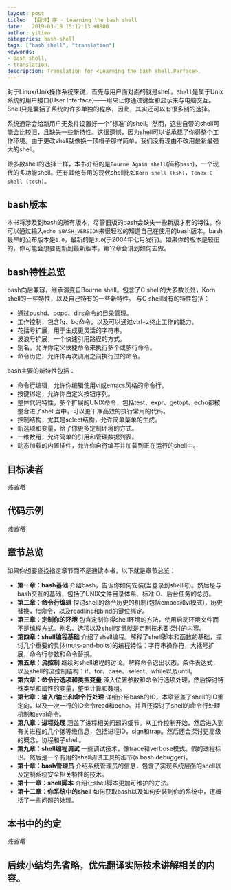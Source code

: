 ```yaml
---
layout: post
title:  【翻译】序 - Learning the bash shell
date:   2019-03-18 15:12:13 +0800
author: yitimo
categories: bash-shell
tags: ["bash shell", "translation"]
keywords:
- bash shell,
- translation,
description: Translation for <Learning the bash shell.Perface>.
---
```


对于Linux/Unix操作系统来说，首先与用户面对面的就是shell。``Shell``是属于Unix系统的用户接口(User Interface)——用来让你通过键盘和显示来与电脑交互。Shell只是囊括了系统的许多单独的程序，因此，其实还可以有很多别的选择。

系统通常会给新用户无条件设置好一个“标准”的shell。然而，这些自带的shell可能会比较旧，且缺失一些新特性。这很遗憾，因为shell可以说承载了你得整个工作环境。由于更改shell就像换一顶帽子那样简单，我们没有理由不改用最新最强大的shell。

跟多数shell的选择一样，本书介绍的是``Bourne Again shell``(简称``bash``)，一个现代的多功能shell。还有其他有用的现代shell比如``Korn shell (ksh)``，``Tenex C shell (tcsh)``。

## bash版本

本书将涉及到bash的所有版本，尽管旧版的bash会缺失一些新版才有的特性。你可以通过输入``echo $BASH_VERSION``来很轻松的知道自己在使用的bash版本。bash最早的公布版本是``1.0``，最新的是``3.0``(于2004年七月发行)。如果你的版本是较旧的，你可能会想要更新到最新版本，第12章会讲到如何去做。

## bash特性总览

bash向后兼容，继承演变自Bourne shell。包含了C shell的大多数长处，Korn shell的一些特性，以及自己特有的一些新特性。
与C shell同有的特性包括：

* 通过pushd、popd、dirs命令的目录管理。
* 工作控制，包含fg、bg命令，以及可以通过ctrl+z终止工作的能力。
* 花括号扩展，用于生成更灵活的字符串。
* 波浪号扩展，一个快速引用路径的方式。
* 别名，允许你定义快捷命令来执行多个或多行命令。
* 命令历史，允许你再次调用之前执行过的命令。

bash主要的新特性包括：

* 命令行编辑，允许你编辑使用vi或emacs风格的命令行。
* 按键绑定，允许你自定义按钮序列。
* 整体代码特性，多个扩展的UNIX命令，包括test、expr、getopt、echo都被整合进了shell当中，可以更干净高效的执行常用的代码。
* 控制结构，尤其是select结构，允许简单菜单的生成。
* 新选项和变量，给了你更多定制环境的方式。
* 一维数组，允许简单的引用和管理数据列表。
* 动态加载的内置插件，允许你自行编写并加载到正在运行的shell中。

## 目标读者

*先省略*

## 代码示例

*先省略*

## 章节总览

如果你想要查找指定章节而不是通读本书，以下就是章节总览：

* **第一章：bash基础** 介绍bash，告诉你如何安装(当登录到shell时)。然后是与bash交互的基础，包括了UNIX文件目录体系、标准IO、后台任务的总览。
* **第二章：命令行编辑** 探讨shell的命令历史的机制(包括emacs和vi模式)，历史替换，fc命令，以及readline和bind的键位绑定。
* **第三章：定制你的环境** 包含定制你得shell环境的方法，使用启动环境文件而不是编程方式。别名、选项以及shell变量就是定制技术要探讨的内容。
* **第四章：shell编程基础** 介绍了shell编程。解释了shell脚本和函数的基础，探讨几个重要的具体(nuts-and-bolts)的编程特性：字符串操作符，大括号扩展，命令行参数和命令替换。
* **第五章：流控制** 继续对shell编程的讨论。解释命令退出状态，条件表达式，以及shell的流控制结构：if、for、case、select、while以及until。
* **第六章：命令行选项和类型变量** 深入位置参数和命令行选项处理，然后探讨特殊类型和属性的变量，整型计算和数组。
* **第七章：输入/输出和命令行处理** 详细介绍bash的IO，本章涵盖了shell的IO重定向，以及一次一行的IO命令read和echo。并且还探讨了shell的命令行处理机制和eval命令。
* **第八章：进程处理** 涵盖了进程相关问题的细节。从工作控制开始，然后进入到有关进程的几个低等级信息，包括进程ID，sign和trap。然后还会探讨更高级的概念，协程和子shell。
* **第九章：shell编程调试** 一些调试技术，像trace和verbose模式。假的进程标识。然后是一个有用的shell调试工具的细节(a bash debugger)。
* **第十章：bash管理员** 介绍系统管理员的信息，包含了实现系统层面的shell以及定制系统安全相关特性的技术。
* **第十一章：shell脚本** 介绍让shell脚本更加可维护的方法。
* **第十二章：你系统中的shell** 如何获取bash以及如何安装到你的系统中，还概括了一些问题的处理。

## 本书中的约定

*先省略*

## 后续小结均先省略，优先翻译实际技术讲解相关的内容。
